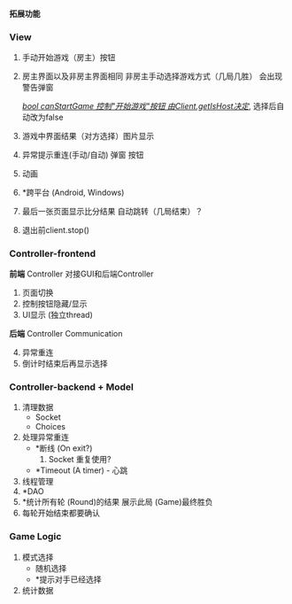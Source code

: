 #### 拓展功能

### **View**

1. 手动开始游戏（房主）按钮

2. 房主界面以及非房主界面相同 非房主手动选择游戏方式（几局几胜） 会出现警告弹窗

   *<u>bool canStartGame 控制"开始游戏"按钮 由Client.getIsHost决定</u>*, 选择后自动改为false

3. 游戏中界面结果（对方选择）图片显示

4. 异常提示重连(手动/自动) 弹窗 按钮

5. 动画

6. *跨平台 (Android, Windows)

7. 最后一张页面显示比分结果 自动跳转（几局结束）？

8. 退出前client.stop()

### **Controller-frontend**

**前端** Controller 对接GUI和后端Controller

1. 页面切换
2. 控制按钮隐藏/显示
3. UI显示 (独立thread)

**后端** Controller Communication

4. 异常重连
5.  倒计时结束后再显示选择



### **Controller-backend** + **Model**

1. 清理数据
   - Socket
   - Choices
2. 处理异常重连
   - *断线 (On exit?)
     1. Socket 重复使用?
   - *Timeout (A timer) - 心跳
3. 线程管理
4. *DAO
5. *统计所有轮 (Round)的结果 展示此局 (Game)最终胜负
5.  每轮开始结束都要确认



### **Game Logic**

1.  模式选择
    - 随机选择
    - *提示对手已经选择
2.  统计数据
